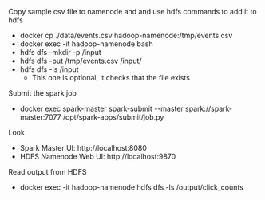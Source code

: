 Copy sample csv file to namenode and and use hdfs commands to add it to hdfs
- docker cp ./data/events.csv hadoop-namenode:/tmp/events.csv
- docker exec -it hadoop-namenode bash
- hdfs dfs -mkdir -p /input
- hdfs dfs -put /tmp/events.csv /input/
- hdfs dfs -ls /input
  - This one is optional, it checks that the file exists

Submit the spark job
- docker exec spark-master spark-submit --master spark://spark-master:7077 /opt/spark-apps/submit/job.py

Look 
- Spark Master UI: http://localhost:8080
- HDFS Namenode Web UI: http://localhost:9870

Read output from HDFS
- docker exec -it hadoop-namenode hdfs dfs -ls /output/click_counts